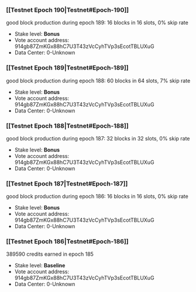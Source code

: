 ### [[Testnet Epoch 190|Testnet#Epoch-190]]
good block production during epoch 189: 16 blocks in 16 slots, 0% skip rate
* Stake level: **Bonus** 
* Vote account address: 914gb87ZmKGx88hC7U3T43zVcCyhTVp3sEcotTBLUXuG
* Data Center: 0-Unknown
### [[Testnet Epoch 189|Testnet#Epoch-189]]
good block production during epoch 188: 60 blocks in 64 slots, 7% skip rate
* Stake level: **Bonus** 
* Vote account address: 914gb87ZmKGx88hC7U3T43zVcCyhTVp3sEcotTBLUXuG
* Data Center: 0-Unknown
### [[Testnet Epoch 188|Testnet#Epoch-188]]
good block production during epoch 187: 32 blocks in 32 slots, 0% skip rate
* Stake level: **Bonus** 
* Vote account address: 914gb87ZmKGx88hC7U3T43zVcCyhTVp3sEcotTBLUXuG
* Data Center: 0-Unknown
### [[Testnet Epoch 187|Testnet#Epoch-187]]
good block production during epoch 186: 16 blocks in 16 slots, 0% skip rate
* Stake level: **Bonus** 
* Vote account address: 914gb87ZmKGx88hC7U3T43zVcCyhTVp3sEcotTBLUXuG
* Data Center: 0-Unknown
### [[Testnet Epoch 186|Testnet#Epoch-186]]
389590 credits earned in epoch 185
* Stake level: **Baseline** 
* Vote account address: 914gb87ZmKGx88hC7U3T43zVcCyhTVp3sEcotTBLUXuG
* Data Center: 0-Unknown